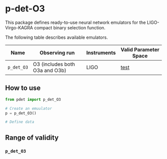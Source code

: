 # p-det-O3

This package defines ready-to-use neural network emulators for the LIGO-Virgo-KAGRA compact binary selection function.

The following table describes available emulators.

| Name | Observing run | Instruments | Valid Parameter Space |
| ---- | ------------- | ----------- | --------------------- |
| `p_det_O3` | O3 (includes both O3a and O3b) | LIGO | [test](#p_det_O3)

## How to use

```python
from pdet import p_det_O3

# Create an emuulator
p = p_det_O3()

# Define data
```
## Range of validity

### `p_det_O3`
